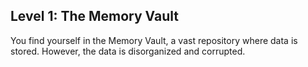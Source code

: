 ## Level 1: The Memory Vault

 You find yourself in the Memory Vault, a vast repository where data is stored. However, the data is disorganized and corrupted.